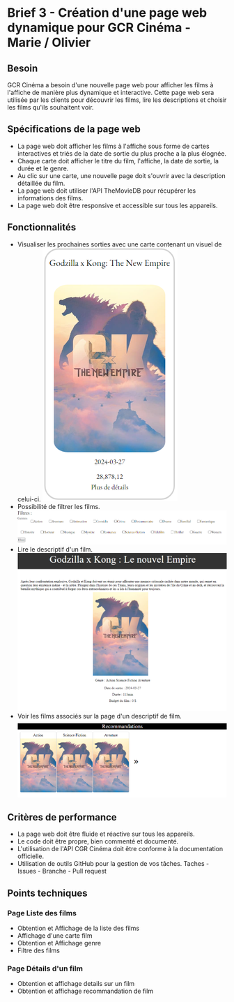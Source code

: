 # Brief 3 - Création d'une page web dynamique pour GCR Cinéma - Marie / Olivier

## Besoin

GCR Cinéma a besoin d'une nouvelle page web pour afficher les films à l'affiche de manière plus dynamique et interactive. Cette page web sera utilisée par les clients pour découvrir les films, lire les descriptions et choisir les films qu'ils souhaitent voir.

## Spécifications de la page web

- La page web doit afficher les films à l'affiche sous forme de cartes interactives et triés de la date de sortie du plus proche a la plus élognée.
- Chaque carte doit afficher le titre du film, l'affiche, la date de sortie, la durée et le genre.
- Au clic sur une carte, une nouvelle page doit s'ouvrir avec la description détaillée du film.
- La page web doit utiliser l'API TheMovieDB pour récupérer les informations des films.
- La page web doit être responsive et accessible sur tous les appareils.

## Fonctionnalités

- Visualiser les prochaines sorties avec une carte contenant un visuel de celui-ci.
  ![exemple de carte de film](./img/exemple_carte_film.PNG)
- Possibilité de filtrer les films.
  ![exemple filtre film](./img/exemple_filtre_film.PNG)
- Lire le descriptif d'un film.
  ![exemple details film](./img/exemple_details_film.PNG)
- Voir les films associés sur la page d'un descriptif de film.
  ![exemple recommandation film](./img/exemple_recommandation_film.PNG)

## Critères de performance

- La page web doit être fluide et réactive sur tous les appareils.
- Le code doit être propre, bien commenté et documenté.
- L'utilisation de l'API CGR Cinéma doit être conforme à la documentation officielle.
- Utilisation de outils GitHub pour la gestion de vos tâches. Taches - Issues - Branche - Pull request

## Points techniques

### Page Liste des films

- Obtention et Affichage de la liste des films
- Affichage d'une carte film
- Obtention et Affichage genre
- Filtre des films

### Page Détails d'un film

- Obtention et affichage details sur un film
- Obtention et affichage recommandation de film
